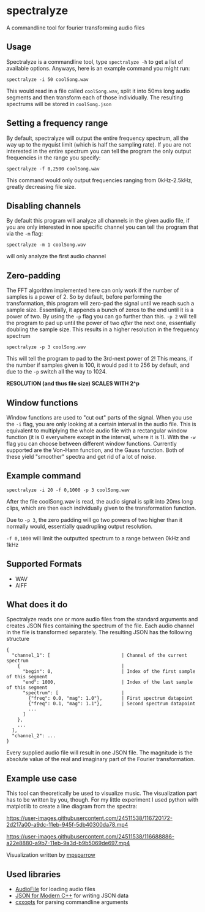 # spectralyze
A commandline tool for fourier transforming audio files

## Usage
Spectralyze is a commandline tool, type `spectralyze -h` to get a list of available options. Anyways, here is an example command you might run:

```
spectralyze -i 50 coolSong.wav
```

This would read in a file called `coolSong.wav`, split it into 50ms long audio segments and then transform each of those individually. The resulting spectrums will be stored in `coolSong.json`

## Setting a frequency range
By default, spectralyze will output the entire frequency spectrum, all the way up to the nyquist limit (which is half the sampling rate). If you are not interested in the entire spectrum you can tell the program the only output frequencies in the range you specify:
```
spectralyze -f 0,2500 coolSong.wav
```
This command would only output frequencies ranging from 0kHz-2.5kHz, greatly decreasing file size.

## Disabling channels
By default this program will analyze all channels in the given audio file, if you are only interested in noe specific channel you can tell the program that via the `-m` flag:
```
spectralyze -m 1 coolSong.wav
```
will only analyze the first audio channel

## Zero-padding
The FFT algorithm implemented here can only work if the number of samples is a power of 2. So by default, before performing the transformation, this program will zero-pad the signal until we reach such a sample size. Essentially, it appends a bunch of zeros to the end until it is a power of two. By using the `-p` flag you can go further than this. `-p 2` will tell the program to pad up until the power of two *after* the next one, essentially doubling the sample size. This results in a higher resolution in the frequency spectrum
```
spectralyze -p 3 coolSong.wav
```
This will tell the program to pad to the 3rd-next power of 2! This means, if the number if samples given is 100, it would pad it to 256 by default, and due to the `-p` switch all the way to 1024.

**RESOLUTION (and thus file size) SCALES WITH 2^p**

## Window functions
Window functions are used to "cut out" parts of the signal. When you use the `-i` flag, you are only looking at a certain interval in the audio file. This is equivalent to multiplying the whole audio file with a rectangular window function (it is 0 everywhere except in the interval, where it is 1). With the `-w` flag you can choose between different window functions. Currently supported are the Von-Hann function, and the Gauss function. Both of these yield "smoother" spectra and get rid of a lot of noise.

## Example command
```
spectralyze -i 20 -f 0,1000 -p 3 coolSong.wav
```
After the file coolSong.wav is read, the audio signal is split into 20ms long clips, which are then each individually given to the transformation function. 

Due to `-p 3`, the zero padding will go two powers of two higher than it normally would, essentially quadrupling output resolution.

`-f 0,1000` will limit the outputted spectrum to a range between 0kHz and 1kHz

## Supported Formats
* WAV
* AIFF

## What does it do
Spectralyze reads one or more audio files from the standard arguments and creates JSON files containing the spectrum of the file. 
Each audio channel in the file is transformed separately. The resulting JSON has the following structure
```
{
  "channel_1": [                          | Channel of the current spectrum
    {                                     |
      "begin": 0,                         | Index of the first sample of this segment
      "end": 1000,                        | Index of the last sample of this segment
      "spectrum": [                       |
        {"freq": 0.0, "mag": 1.0"},       | First spectrum datapoint
        {"freq": 0.1, "mag": 1.1"},       | Second spectrum datapoint
        ...
      ]
    },
    ...
  ],
  "channel_2": ...
}
```
Every supplied audio file will result in one JSON file. The magnitude is the absolute value of the real and imaginary part of the Fourier transformation.

## Example use case
This tool can theoretically be used to visualize music. The visualization part has to be written by you, though. For my little experiment I used python with matplotlib to create a line diagram from the spectra:


https://user-images.githubusercontent.com/24511538/116720172-2d217a00-a9dc-11eb-945f-5db40300da78.mp4


https://user-images.githubusercontent.com/24511538/116688886-a22e8880-a9b7-11eb-9a3d-b9b5069de697.mp4

Visualization written by [mpsparrow](https://github.com/mpsparrow)

## Used libraries
* [AudioFile](https://github.com/adamstark/AudioFile) for loading audio files
* [JSON for Modern C++](https://github.com/nlohmann/json) for writing JSON data
* [cxxopts](https://github.com/jarro2783/cxxopts) for parsing commandline arguments
